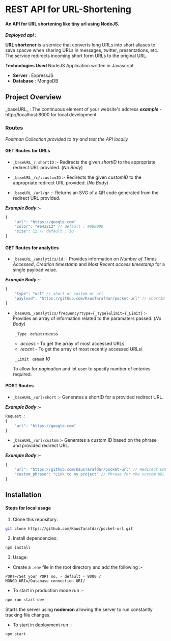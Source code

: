 # REST API for URL-Shortening

#### An API for URL shortening like tiny url using NodeJS.

***Deployed api*** :  

**URL shortener** is a service that converts long URLs into short aliases to save spacve when sharing URLs in messages, twitter, presentations, etc. The service redirects incoming short form URLs to the original URL.

**Technologies Used**
NodeJS Application written in Javascript
- **Server** : ExpressJS 
- **Database** : MongoDB

## Project Overview

\_baseURL_ : The continuous element of your website's address
***example*** - http://localhost:8000 for local development

### Routes

*Postman Collection provided to try and test the API locally*

#### **GET Routes for URLs**

- `_baseURL_/:shortID` :- Redirects the given *shortID* to the  appropriate redirect URL provided. (*No Body*)

- `_baseURL_/c/:customID` :- Redirects the given *customID* to the appropriate redirect URL provided. (*No Body*)

- `_baseURL_/url/qr` :- Returns an SVG of a QR code generated from the redirect URL provided.

***Example Body :-***
```js
{
    "url": "https://google.com"
    "color": "#e43212" // default : #000000
    "size": 12 // default : 10
}
```

#### **GET Routes for analytics**

- `_baseURL_/analytics/id` :- Provides information on *Number of Times Accessed*, *Creation timestamp* and *Most Recent access timestamp* for a single payload value.

***Example Body :-***
```js
{
    "type": "url" // short or custom or url
    "payload": "https://github.com/KausTarafdar/pocket-url" // shortID or customID or URL_to_website
}
```

- `_baseURL_/analytics/frequency?type={_Type}&limit={_Limit}` :- Provides an array of information related to the paramaters passed. (*No Body*)

  `  _Type  ` <span style="font-size:0.8em;">default</span> *access*

  - *access* - To get the array of most accessed URLs.
  - *recent* - To get the array of most recently accessed URLs\


  `  _Limit  ` <span style="font-size:0.8em;">default</span> *10*

  To allow for *pagination* and let user to specify number of enteries required.

#### **POST Routes**

- `_baseURL_/url/short`  :- Generates a shortID for a provided redirect URL.

***Example Body :-***
```js
Request :
{
    "url": "https://google.com"
} 
```
- `_baseURL_/url/custom` :- Generates a custom ID based on the phrase and provided redirect URL.

***Example Body :-***
```js
{
    "url": "https://github.com/KausTarafdar/pocket-url" // Redirect URL
    "custom_phrase": "Link to my project" // Phrase for the custom URL
}
```

## Installation

#### Steps for local usage

1. Clone this repository:

```sh
git clone https://github.com/KausTarafdar/pocket-url.git
```

2. Install dependencies:

```sh
npm install
```

3. Usage:
- Create a `.env` file in the root directory and add the following :- 

```
PORT=/Set your PORT no. - default - 8000 /
MONGO_URI=/Database connection URI/
```
- To start in production mode run :-

```sh
npm run start-dev
```
Starts the server using **nodemon** allowing the server to run constantly tracking file changes.

- To start in deployment run :-

```sh
npm start
```



